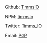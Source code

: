 Github: [TimmsIO][gh]

NPM: [timmsio][npm]

Twitter: [Timms_IO][twitter]

Email: [PGP][pgp]

[pgp]: https://keybase.io/tiosect/pgp_keys.asc?fingerprint=2d9e64bbbb175f2170b9dd27cae7077e73d32925 "PGP key"
[gh]: https://github.com/TimmsIO "My github account"
[npm]: https://www.npmjs.com/~timmsio "My NPM account"
[twitter]: https://twitter.com/Timms_IO "My twitter profile"